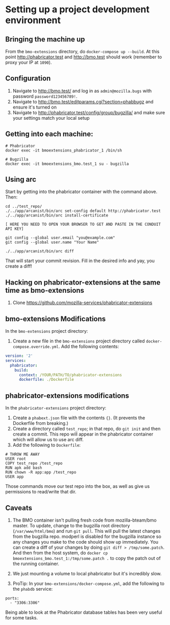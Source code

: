 # Setting up a project development environment

## Bringing the machine up
From the `bmo-extensions` directory, do `docker-compose up --build`.  At this point http://phabricator.test and http://bmo.test should work (remember to proxy your IP at `1090`).

## Configuration

1.  Navigate to http://bmo.test/ and log in as `admin@mozilla.bugs` with password `password123456789!`.
2.  Navigate to http://bmo.test/editparams.cgi?section=phabbugz and ensure it's turned on
3.  Navigate to http://phabricator.test/config/group/bugzilla/ and make sure your settings match your local setup

## Getting into each machine:
```
# Phabricator
docker exec -it bmoextensions_phabricator_1 /bin/sh

# Bugzilla
docker exec -it bmoextensions_bmo.test_1 su - bugzilla

```

## Using arc
Start by getting into the phabricator container with the command above.  Then:

```
cd ../test_repo/
./../app/arcanist/bin/arc set-config default http://phabricator.test
./../app/arcanist/bin/arc install-certificate

[ HERE YOU NEED TO OPEN YOUR BROWSER TO GET AND PASTE IN THE CONDUIT API KEY]

git config --global user.email "you@example.com"
git config --global user.name "Your Name"

./../app/arcanist/bin/arc diff
```

That will start your commit revision.  Fill in the desired info and yay, you create a diff!

## Hacking on phabricator-extensions at the same time as bmo-extensions

1.  Clone https://github.com/mozilla-services/phabricator-extensions

## bmo-extensions Modifications

In the `bmo-extensions` project directory:

1. Create a new file in the `bmo-extensions` project directory called `docker-compose.override.yml`.  Add the following contents:

```yaml
version: '2'
services:
  phabricator:
    build:
      context: /YOUR/PATH/TO/phabricator-extensions
      dockerfile: ./Dockerfile
```

## phabricator-extensions modifications

In the `phabricator-extensions` project directory:

1. Create a `phabext.json` file with the contents `{}`. (It prevents the Dockerfile from breaking.)
2. Create a directory called `test_repo`; in that repo, do `git init` and then create a commit.  This repo will appear in the phabricator container which will allow us to use arc diff.
3. Add the following to `Dockerfile`:

```
# THROW ME AWAY
USER root
COPY test_repo /test_repo
RUN apk add bash
RUN chown -R app:app /test_repo
USER app
```

Those commands move our test repo into the box, as well as give us permissions to read/write that dir.

## Caveats
1.  The BMO container isn't pulling fresh code from mozilla-bteam/bmo master. To update, change to the bugzilla root directory (`/var/www/html/bmo`) and run `git pull`. This will pull the latest changes from the bugzilla repo. modperl is disabled for the 
bugzilla instance so any changes you make to the code should show up immediately. You can create a diff of your changes by doing `git diff > /tmp/some.patch`. And then from the host system, do `docker cp bmoextensions_bmo.test_1:/tmp/some.patch .` to copy the patch out of the running container.

2.  We just mounting a volume to local phabricator but it's incredibly slow.

3.  ProTip:  In your `bmo-extensions/docker-compose.yml`, add the following to the `phabdb` service:

```
ports:
  - "3306:3306"
```

Being able to look at the Phabricator database tables has been very useful for some tasks.
